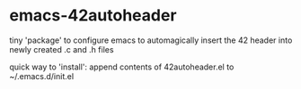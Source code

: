 # emacs-42autoheader
tiny 'package' to configure emacs to automagically insert the 42 header into newly created .c and .h files

quick way to 'install':
append contents of 42autoheader.el to ~/.emacs.d/init.el
